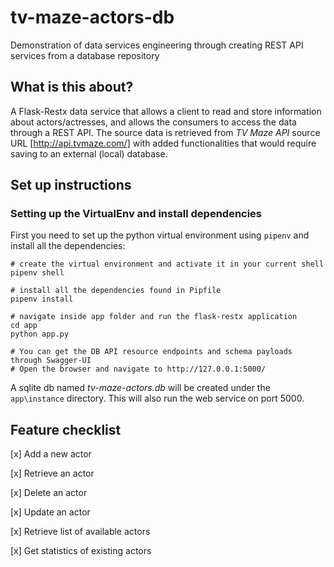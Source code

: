 # tv-maze-actors-db
Demonstration of data services engineering through creating REST API services from a database repository

## What is this about?
A Flask-Restx data service that allows a client to read and store information about actors/actresses, and allows the consumers to access the data through a REST API. The source data is retrieved from *TV Maze API* source URL [http://api.tvmaze.com/] with added functionalities that would require saving to an external (local) database.

## Set up instructions
### Setting up the VirtualEnv and install dependencies
First you need to set up the python virtual environment using `pipenv` and install all the dependencies:
```
# create the virtual environment and activate it in your current shell
pipenv shell

# install all the dependencies found in Pipfile
pipenv install

# navigate inside app folder and run the flask-restx application
cd app
python app.py

# You can get the DB API resource endpoints and schema payloads through Swagger-UI
# Open the browser and navigate to http://127.0.0.1:5000/
```
A sqlite db named *tv-maze-actors.db* will be created under the `app\instance` directory. This will also run the web service on port 5000.

## Feature checklist
[x] Add a new actor

[x] Retrieve an actor

[x] Delete an actor

[x] Update an actor

[x] Retrieve list of available actors

[x] Get statistics of existing actors
